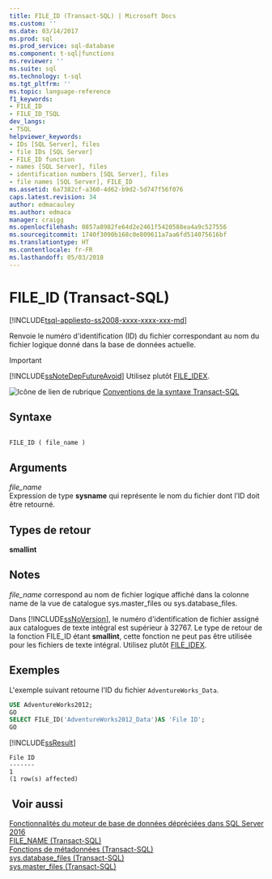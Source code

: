 ```yaml
---
title: FILE_ID (Transact-SQL) | Microsoft Docs
ms.custom: ''
ms.date: 03/14/2017
ms.prod: sql
ms.prod_service: sql-database
ms.component: t-sql|functions
ms.reviewer: ''
ms.suite: sql
ms.technology: t-sql
ms.tgt_pltfrm: ''
ms.topic: language-reference
f1_keywords:
- FILE_ID
- FILE_ID_TSQL
dev_langs:
- TSQL
helpviewer_keywords:
- IDs [SQL Server], files
- file IDs [SQL Server]
- FILE_ID function
- names [SQL Server], files
- identification numbers [SQL Server], files
- file names [SQL Server], FILE_ID
ms.assetid: 6a7382cf-a360-4d62-b9d2-5d747f56f076
caps.latest.revision: 34
author: edmacauley
ms.author: edmaca
manager: craigg
ms.openlocfilehash: 0857a8982fe64d2e2461f5420588ea4a9c527556
ms.sourcegitcommit: 1740f3090b168c0e809611a7aa6fd514075616bf
ms.translationtype: HT
ms.contentlocale: fr-FR
ms.lasthandoff: 05/03/2018
---
```

# <a name="fileid-transact-sql"></a>FILE_ID (Transact-SQL)
[!INCLUDE[tsql-appliesto-ss2008-xxxx-xxxx-xxx-md](../../includes/tsql-appliesto-ss2008-xxxx-xxxx-xxx-md.md)]

  Renvoie le numéro d'identification (ID) du fichier correspondant au nom du fichier logique donné dans la base de données actuelle.  
  
> [!IMPORTANT]  
>  [!INCLUDE[ssNoteDepFutureAvoid](../../includes/ssnotedepfutureavoid-md.md)] Utilisez plutôt [FILE_IDEX](../../t-sql/functions/file-idex-transact-sql.md).  
  
 ![Icône de lien de rubrique](../../database-engine/configure-windows/media/topic-link.gif "Icône lien de rubrique") [Conventions de la syntaxe Transact-SQL](../../t-sql/language-elements/transact-sql-syntax-conventions-transact-sql.md)  
  
## <a name="syntax"></a>Syntaxe  
  
```  
  
FILE_ID ( file_name )  
```  
  
## <a name="arguments"></a>Arguments  
 *file_name*  
 Expression de type **sysname** qui représente le nom du fichier dont l’ID doit être retourné.  
  
## <a name="return-types"></a>Types de retour  
 **smallint**  
  
## <a name="remarks"></a>Notes   
 *file_name* correspond au nom de fichier logique affiché dans la colonne name de la vue de catalogue sys.master_files ou sys.database_files.  
  
 Dans [!INCLUDE[ssNoVersion](../../includes/ssnoversion-md.md)], le numéro d'identification de fichier assigné aux catalogues de texte intégral est supérieur à 32767. Le type de retour de la fonction FILE_ID étant **smallint**, cette fonction ne peut pas être utilisée pour les fichiers de texte intégral. Utilisez plutôt [FILE_IDEX](../../t-sql/functions/file-idex-transact-sql.md).  
  
## <a name="examples"></a>Exemples  
 L'exemple suivant retourne l'ID du fichier `AdventureWorks_Data`.  
  
```sql  
USE AdventureWorks2012;  
GO  
SELECT FILE_ID('AdventureWorks2012_Data')AS 'File ID';  
GO  
```  
  
 [!INCLUDE[ssResult](../../includes/ssresult-md.md)]  
  
```  
File ID   
-------   
1  
(1 row(s) affected)  
```  
  
## <a name="see-also"></a> Voir aussi  
 [Fonctionnalités du moteur de base de données dépréciées dans SQL Server 2016](../../database-engine/deprecated-database-engine-features-in-sql-server-2016.md)   
 [FILE_NAME &#40;Transact-SQL&#41;](../../t-sql/functions/file-name-transact-sql.md)   
 [Fonctions de métadonnées &#40;Transact-SQL&#41;](../../t-sql/functions/metadata-functions-transact-sql.md)   
 [sys.database_files &#40;Transact-SQL&#41;](../../relational-databases/system-catalog-views/sys-database-files-transact-sql.md)   
 [sys.master_files &#40;Transact-SQL&#41;](../../relational-databases/system-catalog-views/sys-master-files-transact-sql.md)  
  
  
